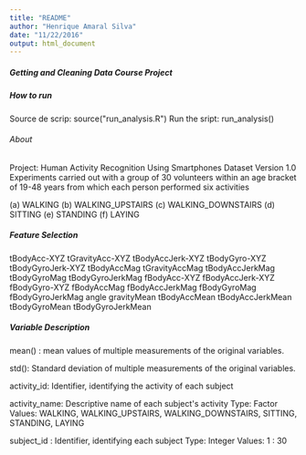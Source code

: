 ```yaml
---
title: "README"
author: "Henrique Amaral Silva"
date: "11/22/2016"
output: html_document
---
```


#####  Getting and Cleaning Data Course Project

#####  How to run
Source de scrip: source("run_analysis.R")
Run the sript: run_analysis()

######  About
Project: Human Activity Recognition Using Smartphones Dataset Version 1.0
Experiments carried out with a group of 30 volunteers within an age bracket of 19-48 years from which each person performed six activities

(a) WALKING
(b) WALKING_UPSTAIRS
(c) WALKING_DOWNSTAIRS
(d) SITTING
(e) STANDING
(f) LAYING

##### Feature Selection

tBodyAcc-XYZ
tGravityAcc-XYZ
tBodyAccJerk-XYZ
tBodyGyro-XYZ
tBodyGyroJerk-XYZ
tBodyAccMag
tGravityAccMag
tBodyAccJerkMag
tBodyGyroMag
tBodyGyroJerkMag
fBodyAcc-XYZ
fBodyAccJerk-XYZ
fBodyGyro-XYZ
fBodyAccMag
fBodyAccJerkMag
fBodyGyroMag
fBodyGyroJerkMag
angle
gravityMean
tBodyAccMean
tBodyAccJerkMean
tBodyGyroMean
tBodyGyroJerkMean

##### Variable Description

mean() : mean values of multiple measurements of the original variables. 

std(): Standard deviation of multiple measurements of the original variables. 

activity_id: Identifier, identifying the activity of each subject 

activity_name: Descriptive name of each subject's activity Type: Factor Values: WALKING, WALKING_UPSTAIRS, WALKING_DOWNSTAIRS, SITTING, STANDING, LAYING

subject_id : Identifier, identifying each subject Type: Integer Values: 1 : 30
